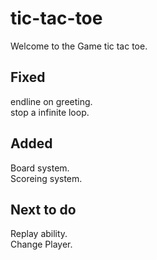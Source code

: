 # tic-tac-toe

Welcome to the Game tic tac toe.

## Fixed

endline on greeting.\
stop a infinite loop.

## Added

Board system.\
Scoreing system.

## Next to do

Replay ability.\
Change Player.


